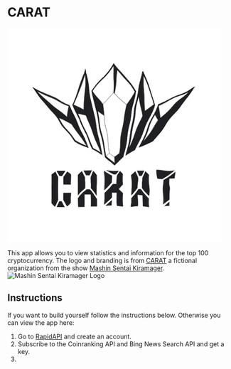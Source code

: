 # CARAT

![CARAT Logo](src/assets/carat.gif)

This app allows you to view statistics and information for the top 100 cryptocurrency. The logo and branding is from [CARAT](https://powerrangers.fandom.com/wiki/Caring_And_Radical_Ambitious_Team) a fictional organization from the show [Mashin Sentai Kiramager](https://powerrangers.fandom.com/wiki/Mashin_Sentai_Kiramager). ![Mashin Sentai Kiramager Logo](https://i.pinimg.com/originals/69/17/ea/6917ea3f25f9d1d8aeac823a7504410f.png)

## Instructions 

If you want to build yourself follow the instructions below. Otherwise you can view the app here: 

1. Go to [RapidAPI](https://rapidapi.com/) and create an account.
2. Subscribe to the Coinranking API and Bing News Search API and get a key.
3. 
